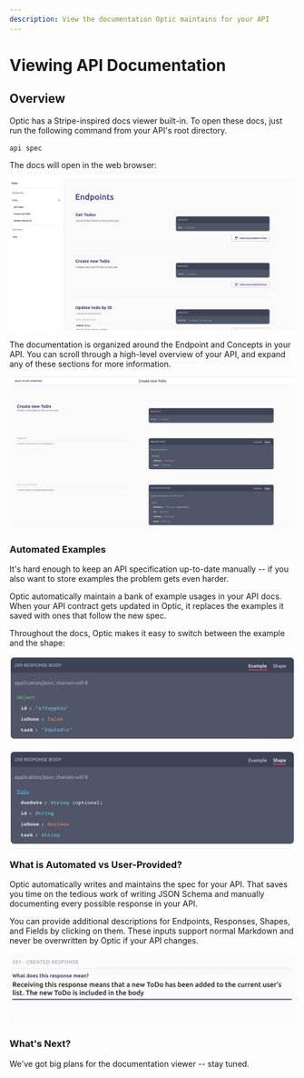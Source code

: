 ```yaml
---
description: View the documentation Optic maintains for your API
---
```


# Viewing API Documentation

## Overview

Optic has a Stripe-inspired docs viewer built-in. To open these docs, just run the following command from your API's root directory. 

```text
api spec
```

The docs will open in the web browser:

![](.gitbook/assets/screen-shot-2019-11-17-at-4.51.29-pm.png)

The documentation is organized around the Endpoint and Concepts in your API. You can scroll through a high-level overview of your API, and expand any of these sections for more information. 

![](.gitbook/assets/screen-shot-2019-11-17-at-4.51.43-pm.png)

### Automated Examples

It's hard enough to keep an API specification up-to-date manually -- if you also want to store examples the problem gets even harder. 

Optic automatically maintain a bank of example usages in your API docs. When your API contract gets updated in Optic, it replaces the examples it saved with ones that follow the new spec. 

Throughout the docs, Optic makes it easy to switch between the example and the shape:

![](.gitbook/assets/screen-shot-2019-11-17-at-4.52.02-pm.png)

![](.gitbook/assets/screen-shot-2019-11-17-at-4.51.56-pm.png)

### What is Automated vs User-Provided? 

Optic automatically writes and maintains the spec for your API. That saves you time on the tedious work of writing JSON Schema and manually documenting every possible response in your API. 

You can provide additional descriptions for Endpoints, Responses, Shapes, and Fields by clicking on them. These inputs support normal Markdown and never be overwritten by Optic if your API changes. 

![](.gitbook/assets/screen-shot-2019-11-17-at-5.02.14-pm.png)

### What's Next? 

We've got big plans for the documentation viewer -- stay tuned. 

